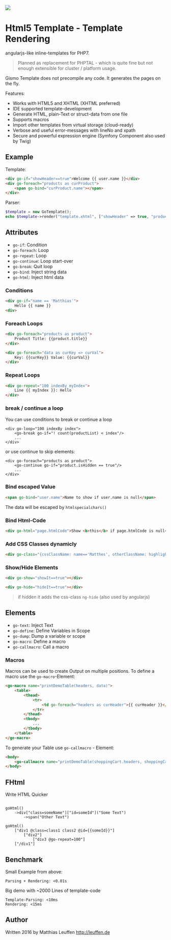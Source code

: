[<img src="https://travis-ci.org/dermatthes/html-template.svg">](https://travis-ci.org/dermatthes/html-template)

# Html5 Template - Template Rendering
angularjs-like inline-templates for PHP7.

> Planned as replacement for PHPTAL - which is quite fine but not enough extensible
> for cluster / platform usage.

Gismo Template does not precompile any code. It generates the pages on the fly.


Features:
* Works with HTML5 and XHTML (XHTML preferred)
* IDE supported template-development
* Generate HTML, plain-Text or struct-data from one file
* Supports macros
* Import other templates from virtual storage (cloud-ready)
* Verbose and useful error-messages with lineNo and xpath
* Secure and powerful expression engine (Symfony Component also used by Twig)

## Example


Template:
```html
<div go-if="showHeader==true">Welcome {{ user.name }}</div>
<div go-foreach="products as curProduct">
    <span go-bind="curProduct.name"></span>
</div>
```

Parser:
```php
$template = new GoTemplate();
echo $template->render("template.xhtml", ["showHeader" => true, "producs"=> [ new Product("prod1"), new Product("Product2)" ]]);
```

## Attributes

 * `go-if`: Condition
 * `go-foreach`: Loop
 * `go-repeat`: Loop
 * `go-continue`: Loop start-over
 * `go-break`: Quit loop
 * `go-bind`: Inject string data
 * `go-html`: Inject html data


### Conditions

```html
<div go-if="name == 'Matthias'">
    Hello {{ name }}
<div>
```

### Foreach Loops

```html
<div go-foreach="products as product">
    Product Title: {{product.title}} 
</div>
```

```html
<div go-foreach="data as curKey => curVal">
    Key: {{curKey}} Value: {{curVal}}
</div>
```

### Repeat Loops

```html
<div go-repeat="100 indexBy myIndex">
    Line {{ myIndex }}: Hello
</div>
```

### break / continue a loop

You can use conditions to break or continue a loop

```
<div go-loop="100 indexBy index">
    <go-break go-if="! count(productList) < index"/>
    ...
</div>
```

or use continue to skip elements:

```
<div go-foreach="products as product">
    <go-continue go-if="product.isHidden == true"/>
    ...
</div>
```



### Bind escaped Value

```html
<span go-bind="user.name">Name to show if user.name is null</span>
```

The data will be escaped by `htmlspecialchars()`

### Bind Html-Code

```html
<div go-html="page.htmlCode">Show <b>this</b> if page.htmlCode is null</div>
```

### Add CSS Classes dynamicly

```html
<div go-class="{cssClassName: name=='Matthes', otherClassName: highlight==true}">..</div>
```

### Show/Hide Elements

```html
<div go-show="showIt==true"></div>
```

```html
<div go-hide="hideIt==true"></div>
```

> if hidden it adds the css-class `ng-hide` (also used by angularjs)

## Elements

 * `go-text`: Inject Text
 * `go-define`: Define Variables in Scope
 * `go-dump`: Dump a variable or scope
 * `go-macro`: Define a macro
 * `go-callmacro`: Call a macro
 

### Macros

Macros can be used to create Output on multiple positions. To define a macro use the `go-macro`-Element:

```html
<go-macro name="printDemoTable(headers, data)">
    <table>
        <thead>
            <tr>
                <td go-foreach="headers as curHeader">{{ curHeader }}</td>
            </tr>
        </thead>
        <tbody>
            ...
        </tbody>
    </table>
</go-macro>
```

To generate your Table use `go-callmacro` - Element:

```html
<body>
    <go-callmacro name="printDemoTable(shoppingCart.headers, shoppingCart.items)"/>
</body>

```



## FHtml

Write HTML Quicker

```

goHtml()
    ->div["class=someName"]["id=someId"]("Some Text")
        ->span("Other Text")

goHtml()
    ["div1 @class=class1 class2 @id={{someId}}"]
        ["div2"]
            ["div3 @go-repeat=100"]
    ["/div1"] 

```


## Benchmark

Small Example from above:
```
Parsing + Rendering: <0.01s
```

Big demo with ~2000 Lines of template-code
```
Template-Parsing: <10ms
Rendering: <15ms
```

## Author

Written 2016 by Matthias Leuffen http://leuffen.de